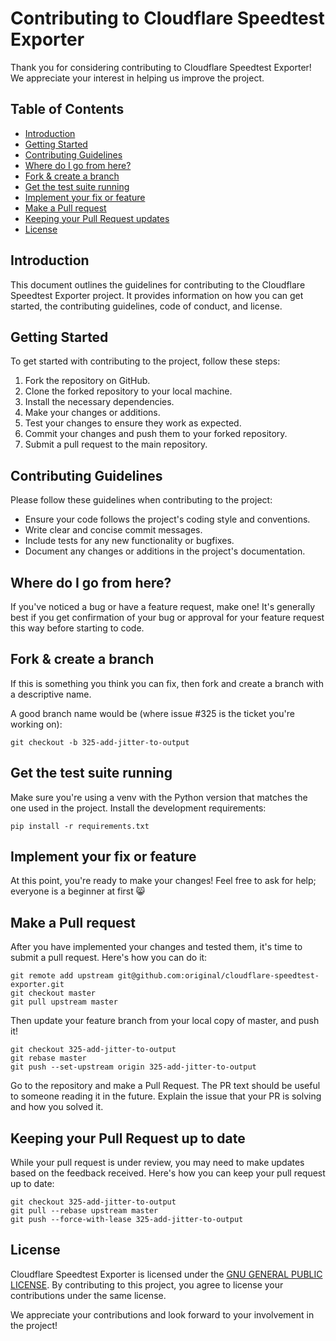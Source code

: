 # Contributing to Cloudflare Speedtest Exporter

Thank you for considering contributing to Cloudflare Speedtest Exporter! We appreciate your interest in helping us improve the project.

## Table of Contents

- [Introduction](#introduction)
- [Getting Started](#getting-started)
- [Contributing Guidelines](#contributing-guidelines)
- [Where do I go from here?](#where-do-i-go-from-here)
- [Fork & create a branch](#fork--create-a-branch)
- [Get the test suite running](#get-the-test-suite-running)
- [Implement your fix or feature](#implement-your-fix-or-feature)
- [Make a Pull request](#make-a-pull-request)
- [Keeping your Pull Request updates](#keeping-your-pull-request-up-to-date)
- [License](#license)

## Introduction

This document outlines the guidelines for contributing to the Cloudflare Speedtest Exporter project. It provides information on how you can get started, the contributing guidelines, code of conduct, and license.

## Getting Started

To get started with contributing to the project, follow these steps:

1. Fork the repository on GitHub.
2. Clone the forked repository to your local machine.
3. Install the necessary dependencies.
4. Make your changes or additions.
5. Test your changes to ensure they work as expected.
6. Commit your changes and push them to your forked repository.
7. Submit a pull request to the main repository.

## Contributing Guidelines

Please follow these guidelines when contributing to the project:

- Ensure your code follows the project's coding style and conventions.
- Write clear and concise commit messages.
- Include tests for any new functionality or bugfixes.
- Document any changes or additions in the project's documentation.

## Where do I go from here?

If you've noticed a bug or have a feature request, make one! It's generally best if you get confirmation of your bug or approval for your feature request this way before starting to code.

## Fork & create a branch

If this is something you think you can fix, then fork and create a branch with a descriptive name.

A good branch name would be (where issue #325 is the ticket you're working on):

```shell
git checkout -b 325-add-jitter-to-output
```

## Get the test suite running

Make sure you're using a venv with the Python version that matches the one used in the project. Install the development requirements:

```shell
pip install -r requirements.txt
```

## Implement your fix or feature

At this point, you're ready to make your changes! Feel free to ask for help; everyone is a beginner at first 😸

## Make a Pull request

After you have implemented your changes and tested them, it's time to submit a pull request. Here's how you can do it:

```shell
git remote add upstream git@github.com:original/cloudflare-speedtest-exporter.git
git checkout master
git pull upstream master
```

Then update your feature branch from your local copy of master, and push it!

```shell
git checkout 325-add-jitter-to-output
git rebase master
git push --set-upstream origin 325-add-jitter-to-output
```
Go to the repository and make a Pull Request. The PR text should be useful to someone reading it in the future. Explain the issue that your PR is solving and how you solved it.

## Keeping your Pull Request up to date

While your pull request is under review, you may need to make updates based on the feedback received. Here's how you can keep your pull request up to date:

```shell
git checkout 325-add-jitter-to-output
git pull --rebase upstream master
git push --force-with-lease 325-add-jitter-to-output
```

## License

Cloudflare Speedtest Exporter is licensed under the [GNU GENERAL PUBLIC LICENSE](LICENSE). By contributing to this project, you agree to license your contributions under the same license.

We appreciate your contributions and look forward to your involvement in the project!
